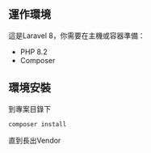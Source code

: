 ## 運作環境
這是Laravel 8，你需要在主機或容器準備：
- PHP 8.2
- Composer

## 環境安裝
到專案目錄下
```shell
composer install
```
直到長出Vendor